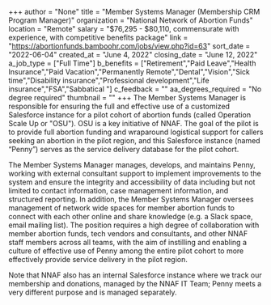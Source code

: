+++
author = "None"
title = "Member Systems Manager (Membership CRM Program Manager)"
organization = "National Network of Abortion Funds"
location = "Remote"
salary = "$76,295 - $80,110, commensurate with experience, with competitive benefits package"
link = "https://abortionfunds.bamboohr.com/jobs/view.php?id=63"
sort_date = "2022-06-04"
created_at = "June 4, 2022"
closing_date = "June 12, 2022"
a_job_type = ["Full Time"]
b_benefits = ["Retirement","Paid Leave","Health Insurance","Paid Vacation","Permanently Remote","Dental","Vision","Sick time","Disability insurance","Professional development","Life insurance","FSA","Sabbatical "]
c_feedback = ""
aa_degrees_required = "No degree required"
thumbnail = ""
+++
The Member Systems Manager is responsible for ensuring the full and effective use of a customized Salesforce instance for a pilot cohort of abortion funds (called Operation Scale Up or "OSU"). OSU is a key initiative of NNAF. The goal of the pilot is to provide full abortion funding and wraparound logistical support for callers seeking an abortion in the pilot region, and this Salesforce instance (named “Penny”) serves as the service delivery database for the pilot cohort. 

The Member Systems Manager manages, develops, and maintains Penny, working with external consultant support to implement improvements to the system and ensure the integrity and accessibility of data including but not limited to contact information, case management information, and structured reporting. In addition, the Member Systems Manager oversees management of network wide spaces for member abortion funds to connect with each other online and share knowledge (e.g. a Slack space, email mailing list). The position requires a high degree of collaboration with member abortion funds, tech vendors and consultants, and other NNAF staff members across all teams, with the aim of instilling and enabling a culture of effective use of Penny among the entire pilot cohort to more effectively provide service delivery in the pilot region.

Note that NNAF also has an internal Salesforce instance where we track our membership and donations, managed by the NNAF IT Team; Penny meets a very different purpose and is managed separately. 